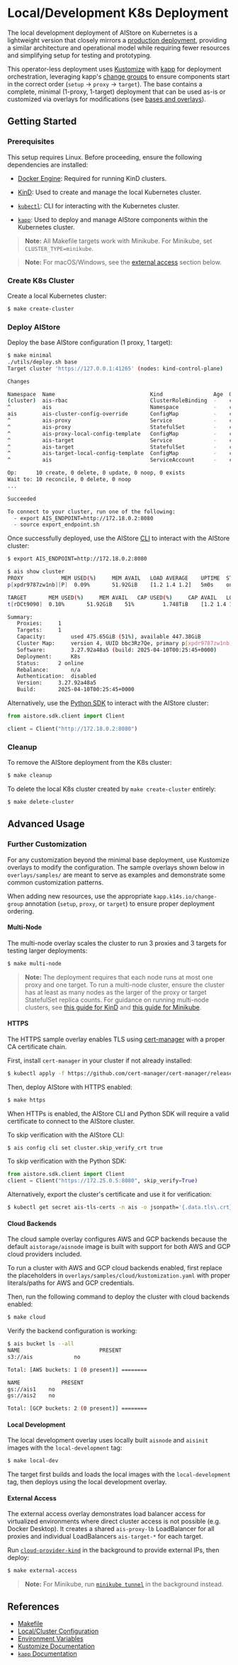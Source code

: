 # Local/Development K8s Deployment

The local development deployment of AIStore on Kubernetes is a lightweight version that closely mirrors a [production deployment](https://github.com/NVIDIA/ais-k8s), providing a similar architecture and operational model while requiring fewer resources and simplifying setup for testing and prototyping.

This operator-less deployment uses [Kustomize](https://kustomize.io/) with [kapp](https://carvel.dev/kapp/) for deployment orchestration, leveraging kapp's [change groups](https://carvel.dev/kapp/docs/v0.45.0/apply-ordering/) to ensure components start in the correct order (`setup` → `proxy` → `target`). The base contains a complete, minimal (1-proxy, 1-target) deployment that can be used as-is or customized via overlays for modifications (see [bases and overlays](https://kubernetes.io/docs/tasks/manage-kubernetes-objects/kustomization/#bases-and-overlays)).

## Getting Started

### Prerequisites

This setup requires Linux. Before proceeding, ensure the following dependencies are installed:

- [Docker Engine](https://docs.docker.com/engine/): Required for running KinD clusters.

- [KinD](https://kind.sigs.k8s.io/#installation-and-usage): Used to create and manage the local Kubernetes cluster.

- [`kubectl`](https://kubernetes.io/docs/tasks/tools/#kubectl): CLI for interacting with the Kubernetes cluster.

- [`kapp`](https://carvel.dev/kapp/): Used to deploy and manage AIStore components within the Kubernetes cluster.

> **Note:** All Makefile targets work with Minikube. For Minikube, set `CLUSTER_TYPE=minikube`.

> **Note:** For macOS/Windows, see the [external access](#external-access) section below.

### Create K8s Cluster

Create a local Kubernetes cluster:

```bash
$ make create-cluster
```

### Deploy AIStore

Deploy the base AIStore configuration (1 proxy, 1 target):

```bash
$ make minimal
./utils/deploy.sh base
Target cluster 'https://127.0.0.1:41265' (nodes: kind-control-plane)

Changes

Namespace  Name                              Kind                Age  Op      Op st.  Wait to    Rs  Ri  
(cluster)  ais-rbac                          ClusterRoleBinding  -    create  -       reconcile  -   -  
^          ais                               Namespace           -    create  -       reconcile  -   -  
ais        ais-cluster-config-override       ConfigMap           -    create  -       reconcile  -   -  
^          ais-proxy                         Service             -    create  -       reconcile  -   -  
^          ais-proxy                         StatefulSet         -    create  -       reconcile  -   -  
^          ais-proxy-local-config-template   ConfigMap           -    create  -       reconcile  -   -  
^          ais-target                        Service             -    create  -       reconcile  -   -  
^          ais-target                        StatefulSet         -    create  -       reconcile  -   -  
^          ais-target-local-config-template  ConfigMap           -    create  -       reconcile  -   -  
^          ais                               ServiceAccount      -    create  -       reconcile  -   -  

Op:      10 create, 0 delete, 0 update, 0 noop, 0 exists
Wait to: 10 reconcile, 0 delete, 0 noop
...

Succeeded

To connect to your cluster, run one of the following:
  - export AIS_ENDPOINT=http://172.18.0.2:8080
  - source export_endpoint.sh
```

Once successfully deployed, use the AIStore [CLI](/docs/cli.md) to interact with the AIStore cluster:

```bash
$ export AIS_ENDPOINT=http://172.18.0.2:8080

$ ais show cluster
PROXY			 MEM USED(%)	 MEM AVAIL	 LOAD AVERAGE	 UPTIME	 STATUS
p[xpdr9787zw1nb][P]	 0.09%		 51.92GiB	 [1.2 1.4 1.2]	 5m0s	 online

TARGET		 MEM USED(%)	 MEM AVAIL	 CAP USED(%)	 CAP AVAIL	 LOAD AVERAGE	 REBALANCE	 UPTIME	 STATUS
t[rDCt9090]	 0.10%		 51.92GiB	 51%		 1.748TiB	 [1.2 1.4 1.2]	 -		 5m0s	 online

Summary:
   Proxies:		1
   Targets:		1
   Capacity:		used 475.65GiB (51%), available 447.38GiB
   Cluster Map:		version 4, UUID bbc3Rz7Qe, primary p[xpdr9787zw1nb]
   Software:		3.27.92a48a5 (build: 2025-04-10T00:25:45+0000)
   Deployment:		K8s
   Status:		2 online
   Rebalance:		n/a
   Authentication:	disabled
   Version:		3.27.92a48a5
   Build:		2025-04-10T00:25:45+0000
```

Alternatively, use the [Python SDK](/python/aistore/sdk/README.md) to interact with the AIStore cluster:

```python
from aistore.sdk.client import Client

client = Client("http://172.18.0.2:8080")
```

### Cleanup

To remove the AIStore deployment from the K8s cluster:

```bash
$ make cleanup
```

To delete the local K8s cluster created by `make create-cluster` entirely:

```bash
$ make delete-cluster
```

## Advanced Usage

### Further Customization

For any customization beyond the minimal base deployment, use Kustomize overlays to modify the configuration. The sample overlays shown below in `overlays/samples/` are meant to serve as examples and demonstrate some common customization patterns.

When adding new resources, use the appropriate `kapp.k14s.io/change-group` annotation (`setup`, `proxy`, or `target`) to ensure proper deployment ordering.

#### Multi-Node

The multi-node overlay scales the cluster to run 3 proxies and 3 targets for testing larger deployments:

```bash
$ make multi-node
```

> **Note:** The deployment requires that each node runs at most one proxy and one target. To run a multi-node cluster, ensure the cluster has at least as many nodes as the larger of the proxy or target StatefulSet replica counts. For guidance on running multi-node clusters, see [this guide for KinD](https://kind.sigs.k8s.io/docs/user/quick-start/#multi-node-clusters) and [this guide for Minikube](https://minikube.sigs.k8s.io/docs/tutorials/multi_node/).

#### HTTPS

The HTTPS sample overlay enables TLS using [cert-manager](https://cert-manager.io/) with a proper CA certificate chain.

First, install `cert-manager` in your cluster if not already installed:

```bash
$ kubectl apply -f https://github.com/cert-manager/cert-manager/releases/download/v1.18.1/cert-manager.yaml
```

Then, deploy AIStore with HTTPS enabled:

```bash
$ make https
```

When HTTPs is enabled, the AIStore CLI and Python SDK will require a valid certificate to connect to the AIStore cluster.

To skip verification with the AIStore CLI:

```bash
$ ais config cli set cluster.skip_verify_crt true
```

To skip verification with the Python SDK:

```python
from aistore.sdk.client import Client
client = Client("https://172.25.0.5:8080", skip_verify=True)
```

Alternatively, export the cluster's certificate and use it for verification:

```bash
$ kubectl get secret ais-tls-certs -n ais -o jsonpath='{.data.tls\.crt}' | base64 --decode > tls.crt
```

#### Cloud Backends

The cloud sample overlay configures AWS and GCP backends because the default `aistorage/aisnode` image is built with support for both AWS and GCP cloud providers included.

To run a cluster with AWS and GCP cloud backends enabled, first replace the placeholders in `overlays/samples/cloud/kustomization.yaml` with proper literals/paths for AWS and GCP credentials.

Then, run the following command to deploy the cluster with cloud backends enabled:

```bash
$ make cloud
```

Verify the backend configuration is working:

```bash
$ ais bucket ls --all
NAME						 PRESENT
s3://ais		     no

Total: [AWS buckets: 1 (0 present)] ========

NAME			 PRESENT
gs://ais1	 no
gs://ais2	 no

Total: [GCP buckets: 2 (0 present)] ========

```

#### Local Development

The local development overlay uses locally built `aisnode` and `aisinit` images with the `local-development` tag:

```bash
$ make local-dev
```

The target first builds and loads the local images with the `local-development` tag, then deploys using the local development overlay.

#### External Access

The external access overlay demonstrates load balancer access for virtualized environments where direct cluster access is not possible (e.g. Docker Desktop). It creates a shared `ais-proxy-lb` LoadBalancer for all proxies and individual LoadBalancers `ais-target-*` for each target.

Run [`cloud-provider-kind`](https://github.com/kubernetes-sigs/cloud-provider-kind) in the background to provide external IPs, then deploy:

```bash
$ make external-access
```

> **Note:** For Minikube, run [`minikube tunnel`](https://minikube.sigs.k8s.io/docs/commands/tunnel/) in the background instead.

## References

- [Makefile](/deploy/dev/k8s/Makefile)
- [Local/Cluster Configuration](/docs/configuration.md)
- [Environment Variables](/docs/environment-vars.md)
- [Kustomize Documentation](https://kubectl.docs.kubernetes.io/references/kustomize/)
- [`kapp` Documentation](https://carvel.dev/kapp/)